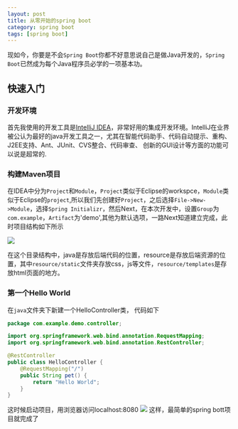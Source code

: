 ```yaml
---
layout: post
title: 从零开始的spring boot
category: spring boot
tags: [spring boot]
---
```


现如今，你要是不会`Spring Boot`你都不好意思说自己是做Java开发的，`Spring Boot`已然成为每个Java程序员必学的一项基本功。

## 快速入门
### 开发环境
首先我使用的开发工具是[IntelliJ IDEA](http://www.jetbrains.com/idea/download/#section=windows)，非常好用的集成开发环境。IntelliJ在业界被公认为最好的java开发工具之一，尤其在智能代码助手、代码自动提示、重构、J2EE支持、Ant、JUnit、CVS整合、代码审查、 创新的GUI设计等方面的功能可以说是超常的.

### 构建Maven项目
在IDEA中分为`Project`和`Module`，`Project`类似于Eclipse的workspce，`Module`类似于Eclipse的`project`,所以我们先创建好`Project`，之后选择`File->New->Module`，选择`Spring Initializr`，然后Next，在本次开发中，设置`Group`为`com.example`，`Artifact`为'demo',其他为默认选项，一路Next知道建立完成，此时项目结构如下所示

![](https://raw.githubusercontent.com/MGXT/repository/master/spring/92SES887TFXI5.png)

在这个目录结构中，java是存放后端代码的位置，resource是存放后端资源的位置，其中`resource/static`文件夹存放css，js等文件，`resource/templates`是存放html页面的地方。
### 第一个Hello World
在`java`文件夹下新建一个HelloController类，
代码如下
```java
package com.example.demo.controller;

import org.springframework.web.bind.annotation.RequestMapping;
import org.springframework.web.bind.annotation.RestController;

@RestController
public class HelloController {
    @RequestMapping("/")
    public String pet() {
        return "Hello World";
    }
}
```
这时候启动项目，用浏览器访问localhost:8080
![](https://raw.githubusercontent.com/MGXT/repository/master/spring/2FWWDU{%29J8H}7_`FDM59R1S.png)
这样，最简单的spring bott项目就完成了
